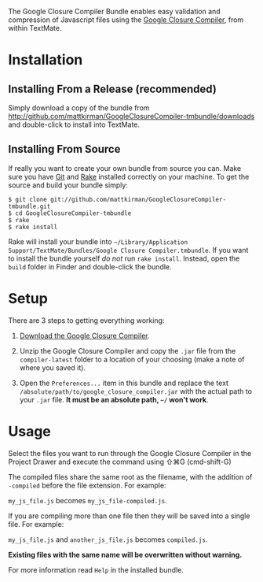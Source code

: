 The Google Closure Compiler Bundle enables easy validation and compression of Javascript files using the [Google Closure Compiler](http://code.google.com/closure/compiler/), from within TextMate.


# Installation

## Installing From a Release (recommended)

Simply download a copy of the bundle from  <http://github.com/mattkirman/GoogleClosureCompiler-tmbundle/downloads> and double-click to install into TextMate.

## Installing From Source

If really you want to create your own bundle from source you can. Make sure you have [Git](http://git-scm.com/) and [Rake](http://rake.rubyforge.org/) installed correctly on your machine. To get the source and build your bundle simply:

    $ git clone git://github.com/mattkirman/GoogleClosureCompiler-tmbundle.git
    $ cd GoogleClosureCompiler-tmbundle
    $ rake
    $ rake install
    
Rake will install your bundle into `~/Library/Application Support/TextMate/Bundles/Google Closure Compiler.tmbundle`. If you want to install the bundle yourself *do not* run `rake install`. Instead, open the `build` folder in Finder and double-click the bundle.


# Setup

There are 3 steps to getting everything working:

1. [Download the Google Closure Compiler](http://closure-compiler.googlecode.com/files/compiler-latest.zip).

2. Unzip the Google Closure Compiler and copy the `.jar` file from the `compiler-latest` folder to a location of your choosing (make a note of where you saved it).

3. Open the `Preferences...` item in this bundle and replace the text `/absolute/path/to/google_closure_compiler.jar` with the actual path to your `.jar` file. __It must be an absolute path, `~/` won't work__.


# Usage

Select the files you want to run through the Google Closure Compiler in the Project Drawer and execute the command using &#x21E7;&#8984;G (cmd-shift-G)

The compiled files share the same root as the filename, with the addition of `-compiled` before the file extension. For example:

`my_js_file.js` becomes `my_js_file-compiled.js`.

If you are compiling more than one file then they will be saved into a single file. For example:

`my_js_file.js` and `another_js_file.js` becomes `compiled.js`.

__Existing files with the same name will be overwritten without warning.__

For more information read `Help` in the installed bundle.